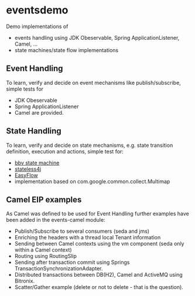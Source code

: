 eventsdemo
==========

Demo implementations of 
* events handling using JDK Obeservable, Spring ApplicationListener, Camel, ...
* state machines/state flow implementations

Event Handling
--------------
To learn, verify and decide on event mechanisms like publish/subscribe, simple tests for 
* JDK Obeservable
* Spring ApplicationListener
* Camel
are provided.

State Handling
--------------
To learn, verify and decide on state mechanisms, e.g. state transition definition, execution and actions, simple test for:
* [bbv state machine](https://code.google.com/p/bbvcommon/wiki/StateMachine)
* [stateless4j](https://code.google.com/p/stateless4j/)
* [EasyFlow](https://github.com/Beh01der/EasyFlow)
* implementation based on com.google.common.collect.Multimap

Camel EIP examples
------------------
As Camel was defined to be used for Event Handling further examples have been added in the events-camel module:
* Publish/Subscribe to several consumers (seda and jms)
* Enriching the headers with a thread local Tenant information
* Sending between Camel contexts using the vm component (seda only within a Camel context)
* Routing using RoutingSlip 
* Sending after transaction commit using Springs TransactionSynchronizationAdapter.
* Distributed transactions between DB(H2), Camel and ActiveMQ using Bitronix.
* Scatter/Gather example (delete or not to delete - that is the question).




